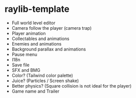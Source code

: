 # raylib-template

- Full world level editor
- Camera follow the player (camera trap)
- Player animation
- Collectables and animations
- Enemies and animations
- Background parallax and animations
- Pause menu
- I18n
- Save file
- SFX and BMG
- Color? (Tailwind color palette)
- Juice? (Particles / Screen shake)
- Better physics? (Square collision is not ideal for the player)
- Game name and Trailer
